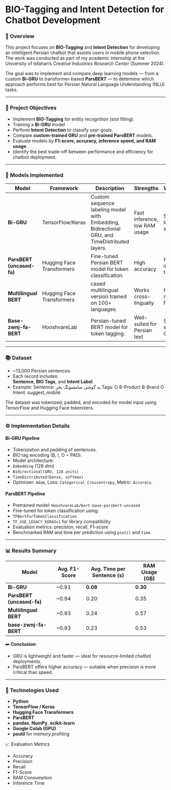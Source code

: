 # BIO-Tagging and Intent Detection for Chatbot Development

### 🧠 Overview
This project focuses on **BIO-Tagging** and **Intent Detection** for developing an intelligent Persian chatbot that assists users in mobile phone selection.  
The work was conducted as part of my academic internship at the University of Isfahan’s *Creative Industries Research Center* (Summer 2024).

The goal was to implement and compare deep learning models — from a custom **Bi-GRU** to transformer-based **ParsBERT** — to determine which approach performs best for Persian Natural Language Understanding (NLU) tasks.

---

### 🚀 Project Objectives
- Implement **BIO-Tagging** for entity recognition (slot filling).
- Training a **Bi-GRU** model
- Perform **Intent Detection** to classify user goals.
- Compare **custom-trained GRU** and **pre-trained ParsBERT** models.
- Evaluate models by **F1-score, accuracy, inference speed, and RAM usage**.
- Identify the best trade-off between performance and efficiency for chatbot deployment.

---

### 🧩 Models Implemented

| Model | Framework | Description | Strengths | Weaknesses |
|--------|------------|-------------|------------|-------------|
| **Bi-GRU** | TensorFlow/Keras | Custom sequence labeling model with Embedding, Bidirectional GRU, and TimeDistributed layers. | Fast inference, low RAM usage | Slightly lower F1-score |
| **ParsBERT (uncased-fa)** | Hugging Face Transformers | Fine-tuned Persian BERT model for token classification. | High accuracy | Higher inference time |
| **Multilingual BERT** | Hugging Face Transformers | cased multilingual version trained on 100+ languages. | Works cross-lingually | Heavy memory footprint |
| **Base-zwnj-fa-BERT** | HooshvareLab | Persian-tuned BERT model for token tagging. | Well-suited for Persian text | Slightly slower on GPU |

---

### 📚 Dataset
- ~13,000 Persian sentences.
- Each record includes:  
  **Sentence**, **BIO Tags**, and **Intent Label**.
- Example:
Sentence: یه گوشی سامسونگ بخر
Tags: O B-Product B-Brand O
Intent: suggest_mobile


The dataset was tokenized, padded, and encoded for model input using TensorFlow and Hugging Face tokenizers.

---

### ⚙️ Implementation Details
#### Bi-GRU Pipeline
- Tokenization and padding of sentences.
- BIO tag encoding (B, I, O + PAD).
- Model architecture:  
- `Embedding` (128 dim)  
- `Bidirectional(GRU, 128 units)`  
- `TimeDistributed(Dense, softmax)`
- Optimizer: `Adam`, Loss: `Categorical Crossentropy`, Metric: `Accuracy`.

#### ParsBERT Pipeline
- Pretrained model: `HooshvareLab/bert-base-parsbert-uncased`
- Fine-tuned for token classification using:
- `TFBertForTokenClassification`
- `TF_USE_LEGACY_KERAS=1` for library compatibility
- Evaluation metrics: precision, recall, F1-score
- Benchmarked RAM and time per prediction using `psutil` and `time`.

---

### 📊 Results Summary

| Model | Avg. F1-Score | Avg. Time per Sentence (s) | RAM Usage (GB) |
|--------|----------------|----------------------------|----------------|
| **Bi-GRU** | ~0.91 | **0.08** | **0.30** |
| **ParsBERT (uncased-fa)** | ~0.94 | 0.20 | 0.35 |
| **Multilingual BERT** | ~0.93 | 0.24 | 0.57 |
| **base-zwnj-fa-BERT** | ~0.93 | 0.23 | 0.53 |

➡️ **Conclusion:**  
- GRU is lightweight and faster — ideal for resource-limited chatbot deployments.  
- ParsBERT offers higher accuracy — suitable when precision is more critical than speed.

---

### 🧪 Technologies Used
- **Python**
- **TensorFlow / Keras**
- **Hugging Face Transformers**
- **ParsBERT**
- **pandas**, **NumPy**, **scikit-learn**
- **Google Colab (GPU)**
- **psutil** for memory profiling

📈 Evaluation Metrics
- Accuracy
- Precision
- Recall
- F1-Score
- RAM Consumption
- Inference Time

